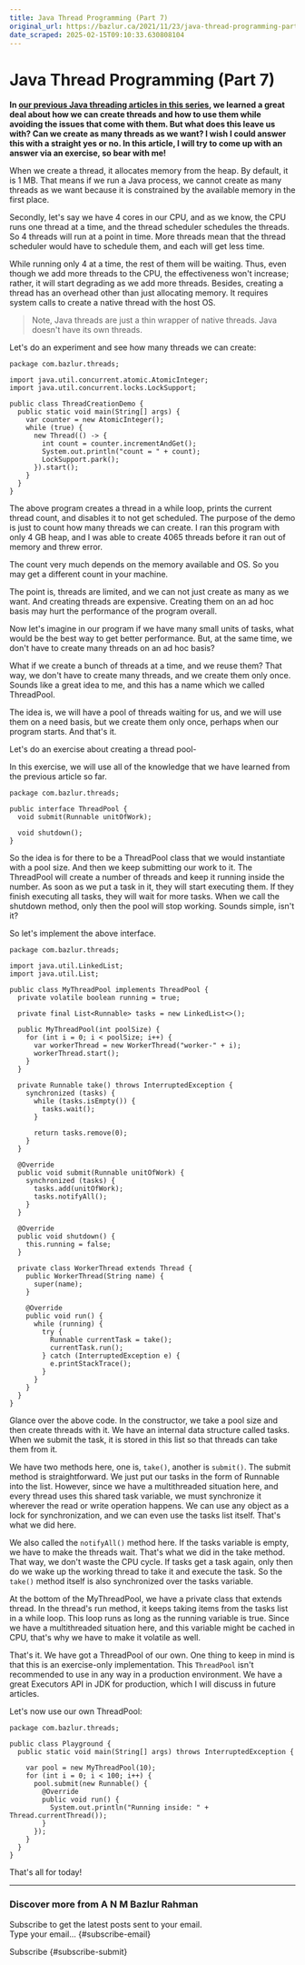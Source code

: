 ```yaml
---
title: Java Thread Programming (Part 7)
original_url: https://bazlur.ca/2021/11/23/java-thread-programming-part-7/
date_scraped: 2025-02-15T09:10:33.630808104
---
```


Java Thread Programming (Part 7)
================================

**In [our previous Java threading articles in this series](https://foojay.io/today/author/bazlur-rahman/), we learned a great deal about how we can create threads and how to use them while avoiding the issues that come with them. But what does this leave us with? Can we create as many threads as we want? I wish I could answer this with a straight yes or no. In this article, I will try to come up with an answer via an exercise, so bear with me!**

When we create a thread, it allocates memory from the heap. By default, it is 1 MB. That means if we run a Java process, we cannot create as many threads as we want because it is constrained by the available memory in the first place.

Secondly, let's say we have 4 cores in our CPU, and as we know, the CPU runs one thread at a time, and the thread scheduler schedules the threads. So 4 threads will run at a point in time. More threads mean that the thread scheduler would have to schedule them, and each will get less time.

While running only 4 at a time, the rest of them will be waiting. Thus, even though we add more threads to the CPU, the effectiveness won't increase; rather, it will start degrading as we add more threads. Besides, creating a thread has an overhead other than just allocating memory. It requires system calls to create a native thread with the host OS.
> Note, Java threads are just a thin wrapper of native threads. Java doesn't have its own threads.

Let's do an experiment and see how many threads we can create:

```
package com.bazlur.threads;

import java.util.concurrent.atomic.AtomicInteger;
import java.util.concurrent.locks.LockSupport;

public class ThreadCreationDemo {
  public static void main(String[] args) {
    var counter = new AtomicInteger();
    while (true) {
      new Thread(() -> {
        int count = counter.incrementAndGet();
        System.out.println("count = " + count);
        LockSupport.park();
      }).start();
    }
  }
}
```

The above program creates a thread in a while loop, prints the current thread count, and disables it to not get scheduled. The purpose of the demo is just to count how many threads we can create. I ran this program with only 4 GB heap, and I was able to create 4065 threads before it ran out of memory and threw error.

The count very much depends on the memory available and OS. So you may get a different count in your machine.

The point is, threads are limited, and we can not just create as many as we want. And creating threads are expensive. Creating them on an ad hoc basis may hurt the performance of the program overall.

Now let's imagine in our program if we have many small units of tasks, what would be the best way to get better performance. But, at the same time, we don't have to create many threads on an ad hoc basis?

What if we create a bunch of threads at a time, and we reuse them? That way, we don't have to create many threads, and we create them only once. Sounds like a great idea to me, and this has a name which we called ThreadPool.

The idea is, we will have a pool of threads waiting for us, and we will use them on a need basis, but we create them only once, perhaps when our program starts. And that's it.

Let's do an exercise about creating a thread pool-

In this exercise, we will use all of the knowledge that we have learned from the previous article so far.

```
package com.bazlur.threads;

public interface ThreadPool {
  void submit(Runnable unitOfWork);

  void shutdown();
}
```

So the idea is for there to be a ThreadPool class that we would instantiate with a pool size. And then we keep submitting our work to it. The ThreadPool will create a number of threads and keep it running inside the number. As soon as we put a task in it, they will start executing them. If they finish executing all tasks, they will wait for more tasks. When we call the shutdown method, only then the pool will stop working. Sounds simple, isn't it?

So let's implement the above interface.

```
package com.bazlur.threads;

import java.util.LinkedList;
import java.util.List;

public class MyThreadPool implements ThreadPool {
  private volatile boolean running = true;

  private final List<Runnable> tasks = new LinkedList<>();

  public MyThreadPool(int poolSize) {
    for (int i = 0; i < poolSize; i++) {
      var workerThread = new WorkerThread("worker-" + i);
      workerThread.start();
    }
  }

  private Runnable take() throws InterruptedException {
    synchronized (tasks) {
      while (tasks.isEmpty()) {
        tasks.wait();
      }

      return tasks.remove(0);
    }
  }

  @Override
  public void submit(Runnable unitOfWork) {
    synchronized (tasks) {
      tasks.add(unitOfWork);
      tasks.notifyAll();
    }
  }

  @Override
  public void shutdown() {
    this.running = false;
  }

  private class WorkerThread extends Thread {
    public WorkerThread(String name) {
      super(name);
    }

    @Override
    public void run() {
      while (running) {
        try {
          Runnable currentTask = take();
          currentTask.run();
        } catch (InterruptedException e) {
          e.printStackTrace();
        }
      }
    }
  }
}
```

Glance over the above code. In the constructor, we take a pool size and then create threads with it. We have an internal data structure called tasks. When we submit the task, it is stored in this list so that threads can take them from it.

We have two methods here, one is, `take()`, another is `submit()`. The submit method is straightforward. We just put our tasks in the form of Runnable into the list. However, since we have a multithreaded situation here, and every thread uses this shared task variable, we must synchronize it wherever the read or write operation happens. We can use any object as a lock for synchronization, and we can even use the tasks list itself. That's what we did here.

We also called the `notifyAll()` method here. If the tasks variable is empty, we have to make the threads wait. That's what we did in the take method. That way, we don't waste the CPU cycle. If tasks get a task again, only then do we wake up the working thread to take it and execute the task. So the `take()` method itself is also synchronized over the tasks variable.

At the bottom of the MyThreadPool, we have a private class that extends thread. In the thread's run method, it keeps taking items from the tasks list in a while loop. This loop runs as long as the running variable is true. Since we have a multithreaded situation here, and this variable might be cached in CPU, that's why we have to make it volatile as well.

That's it. We have got a ThreadPool of our own. One thing to keep in mind is that this is an exercise-only implementation. This `ThreadPool` isn't recommended to use in any way in a production environment. We have a great Executors API in JDK for production, which I will discuss in future articles.

Let's now use our own ThreadPool:

```
package com.bazlur.threads;

public class Playground {
  public static void main(String[] args) throws InterruptedException {

    var pool = new MyThreadPool(10);
    for (int i = 0; i < 100; i++) {
      pool.submit(new Runnable() {
        @Override
        public void run() {
          System.out.println("Running inside: " + Thread.currentThread());
        }
      });
    }
  }
}
```

That's all for today!  

*** ** * ** ***

### Discover more from A N M Bazlur Rahman

Subscribe to get the latest posts sent to your email.  
Type your email... {#subscribe-email}

Subscribe {#subscribe-submit}
